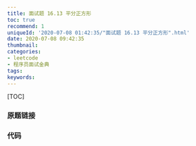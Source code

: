 ```yaml
---
title: 面试题 16.13 平分正方形
toc: true
recommend: 1
uniqueId: '2020-07-08 01:42:35/"面试题 16.13 平分正方形".html'
date: 2020-07-08 09:42:35
thumbnail:
categories:
- leetcode
- 程序员面试金典
tags:
keywords:
---
```


[TOC]

<!--more-->

### 原题链接



### 代码

```python

```

